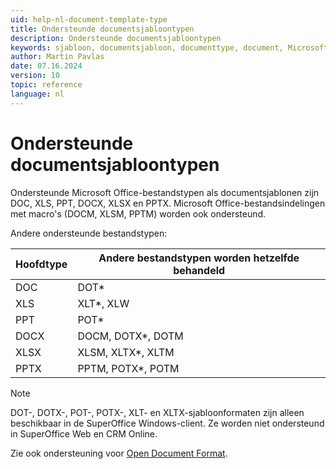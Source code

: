 ```yaml
---
uid: help-nl-document-template-type
title: Ondersteunde documentsjabloontypen
description: Ondersteunde documentsjabloontypen
keywords: sjabloon, documentsjabloon, documenttype, document, Microsoft Office, Microsoft 365, DOC, DOCX, XLS, XLSX, PPT, PPTX
author: Martin Pavlas
date: 07.16.2024
version: 10
topic: reference
language: nl
---
```


# Ondersteunde documentsjabloontypen

Ondersteunde Microsoft Office-bestandstypen als documentsjablonen zijn DOC, XLS, PPT, DOCX, XLSX en PPTX. Microsoft Office-bestandsindelingen met macro's (DOCM, XLSM, PPTM) worden ook ondersteund.

Andere ondersteunde bestandstypen:

| Hoofdtype | Andere bestandstypen worden hetzelfde behandeld |
| ---|---|
| DOC | DOT* |
| XLS | XLT*, XLW |
| PPT | POT* |
| DOCX | DOCM, DOTX*, DOTM |
| XLSX | XLSM, XLTX*, XLTM |
| PPTX | PPTM, POTX*, POTM |

> [!NOTE]
> DOT-, DOTX-, POT-, POTX-, XLT- en XLTX-sjabloonformaten zijn alleen beschikbaar in de SuperOffice Windows-client. Ze worden niet ondersteund in SuperOffice Web en CRM Online.

Zie ook ondersteuning voor [Open Document Format][1].

<!-- Referenced links -->
[1]: ../../../../en/document/odf.md
